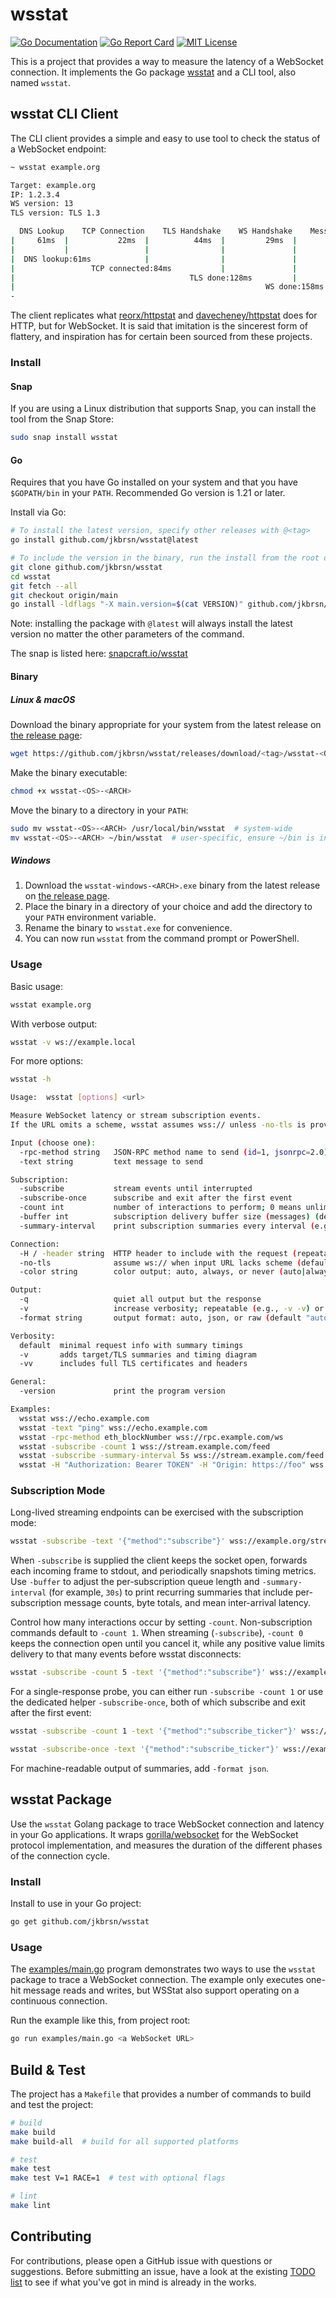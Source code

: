 # wsstat

[![Go Documentation](http://img.shields.io/badge/go-documentation-blue.svg?style=flat-square)][godocs]
[![Go Report Card](https://goreportcard.com/badge/github.com/jkbrsn/wsstat)](https://goreportcard.com/report/github.com/jkbrsn/wsstat)
[![MIT License](http://img.shields.io/badge/license-MIT-blue.svg?style=flat-square)][license]

[godocs]: http://godoc.org/github.com/jkbrsn/wsstat
[license]: /LICENSE

This is a project that provides a way to measure the latency of a WebSocket connection. It implements the Go package [wsstat](https://github.com/jkbrsn/wsstat) and a CLI tool, also named `wsstat`.

## wsstat CLI Client

The CLI client provides a simple and easy to use tool to check the status of a WebSocket endpoint:

```sh
~ wsstat example.org

Target: example.org
IP: 1.2.3.4
WS version: 13
TLS version: TLS 1.3

  DNS Lookup    TCP Connection    TLS Handshake    WS Handshake    Message RTT
|     61ms  |           22ms  |          44ms  |         29ms  |        27ms  |
|           |                 |                |               |              |
|  DNS lookup:61ms            |                |               |              |
|                 TCP connected:84ms           |               |              |
|                                       TLS done:128ms         |              |
|                                                        WS done:158ms        |
-                                                                         Total:186ms
```

The client replicates what [reorx/httpstat](https://github.com/reorx/httpstat) and [davecheney/httpstat](https://github.com/davecheney/httpstat) does for HTTP, but for WebSocket. It is said that imitation is the sincerest form of flattery, and inspiration has for certain been sourced from these projects.

### Install

#### Snap

If you are using a Linux distribution that supports Snap, you can install the tool from the Snap Store:

```sh
sudo snap install wsstat
```

#### Go

Requires that you have Go installed on your system and that you have `$GOPATH/bin` in your `PATH`. Recommended Go version is 1.21 or later.

Install via Go:

```sh
# To install the latest version, specify other releases with @<tag>
go install github.com/jkbrsn/wsstat@latest

# To include the version in the binary, run the install from the root of the repo
git clone github.com/jkbrsn/wsstat
cd wsstat
git fetch --all
git checkout origin/main
go install -ldflags "-X main.version=$(cat VERSION)" github.com/jkbrsn/wsstat@latest
```

Note: installing the package with `@latest`  will always install the latest version no matter the other parameters of the command.

The snap is listed here: [snapcraft.io/wsstat](https://snapcraft.io/wsstat)

#### Binary

##### Linux & macOS

Download the binary appropriate for your system from the latest release on [the release page](https://github.com/jkbrsn/wsstat/releases):

```sh
wget https://github.com/jkbrsn/wsstat/releases/download/<tag>/wsstat-<OS>-<ARCH>
```

Make the binary executable:

```sh
chmod +x wsstat-<OS>-<ARCH>
```

Move the binary to a directory in your `PATH`:

```sh
sudo mv wsstat-<OS>-<ARCH> /usr/local/bin/wsstat  # system-wide
mv wsstat-<OS>-<ARCH> ~/bin/wsstat  # user-specific, ensure ~/bin is in your PATH
```

##### Windows

1. Download the `wsstat-windows-<ARCH>.exe` binary from the latest release on [the release page](https://github.com/jkbrsn/wsstat/releases).
2. Place the binary in a directory of your choice and add the directory to your `PATH` environment variable.
3. Rename the binary to `wsstat.exe` for convenience.
4. You can now run `wsstat` from the command prompt or PowerShell.

### Usage

Basic usage:

```sh
wsstat example.org
```

With verbose output:

```sh
wsstat -v ws://example.local
```

For more options:

```sh
wsstat -h

Usage:  wsstat [options] <url>

Measure WebSocket latency or stream subscription events.
If the URL omits a scheme, wsstat assumes wss:// unless -no-tls is provided.

Input (choose one):
  -rpc-method string   JSON-RPC method name to send (id=1, jsonrpc=2.0)
  -text string         text message to send

Subscription:
  -subscribe           stream events until interrupted
  -subscribe-once      subscribe and exit after the first event
  -count int           number of interactions to perform; 0 means unlimited when subscribing (default 1; defaults to 0 when subscribing)
  -buffer int          subscription delivery buffer size (messages) (default 0)
  -summary-interval    print subscription summaries every interval (e.g., 1s, 5m, 1h); 0 disables

Connection:
  -H / -header string  HTTP header to include with the request (repeatable; format: Key: Value)
  -no-tls              assume ws:// when input URL lacks scheme (default wss://)
  -color string        color output: auto, always, or never (auto|always|never; default "auto")

Output:
  -q                   quiet all output but the response
  -v                   increase verbosity; repeatable (e.g., -v -v) or use -v=N
  -format string       output format: auto, json, or raw (default "auto")

Verbosity:
  default  minimal request info with summary timings
  -v       adds target/TLS summaries and timing diagram
  -vv      includes full TLS certificates and headers

General:
  -version             print the program version

Examples:
  wsstat wss://echo.example.com
  wsstat -text "ping" wss://echo.example.com
  wsstat -rpc-method eth_blockNumber wss://rpc.example.com/ws
  wsstat -subscribe -count 1 wss://stream.example.com/feed
  wsstat -subscribe -summary-interval 5s wss://stream.example.com/feed
  wsstat -H "Authorization: Bearer TOKEN" -H "Origin: https://foo" wss://api.example.com/ws
```

### Subscription Mode

Long-lived streaming endpoints can be exercised with the subscription mode:

```sh
wsstat -subscribe -text '{"method":"subscribe"}' wss://example.org/stream
```

When `-subscribe` is supplied the client keeps the socket open, forwards each
incoming frame to stdout, and periodically snapshots timing metrics. Use
`-buffer` to adjust the per-subscription queue length and `-summary-interval`
(for example, `30s`) to print recurring summaries that include per-subscription
message counts, byte totals, and mean inter-arrival latency.

Control how many interactions occur by setting `-count`. Non-subscription
commands default to `-count 1`. When streaming (`-subscribe`), `-count 0`
keeps the connection open until you cancel it, while any positive value limits
delivery to that many events before wsstat disconnects:

```sh
wsstat -subscribe -count 5 -text '{"method":"subscribe"}' wss://example.org/stream
```

For a single-response probe, you can either run `-subscribe -count 1` or use the
dedicated helper `-subscribe-once`, both of which subscribe and exit after the
first event:

```sh
wsstat -subscribe -count 1 -text '{"method":"subscribe_ticker"}' wss://example.org/ws
```

```sh
wsstat -subscribe-once -text '{"method":"subscribe_ticker"}' wss://example.org/ws
```

For machine-readable output of summaries, add `-format json`.

## wsstat Package

Use the `wsstat` Golang package to trace WebSocket connection and latency in your Go applications. It wraps [gorilla/websocket](https://pkg.go.dev/github.com/gorilla/websocket) for the WebSocket protocol implementation, and measures the duration of the different phases of the connection cycle.

### Install

Install to use in your Go project:

```bash
go get github.com/jkbrsn/wsstat
```

### Usage

The [examples/main.go](./examples/main.go) program demonstrates two ways to use the `wsstat` package to trace a WebSocket connection. The example only executes one-hit message reads and writes, but WSStat also support operating on a continuous connection.

Run the example like this, from project root:

```bash
go run examples/main.go <a WebSocket URL>
```

## Build & Test

The project has a `Makefile` that provides a number of commands to build and test the project:

```sh
# build
make build
make build-all  # build for all supported platforms

# test
make test
make test V=1 RACE=1  # test with optional flags

# lint
make lint
```

## Contributing

For contributions, please open a GitHub issue with questions or suggestions. Before submitting an issue, have a look at the existing [TODO list](./TODO.md) to see if what you've got in mind is already in the works.
